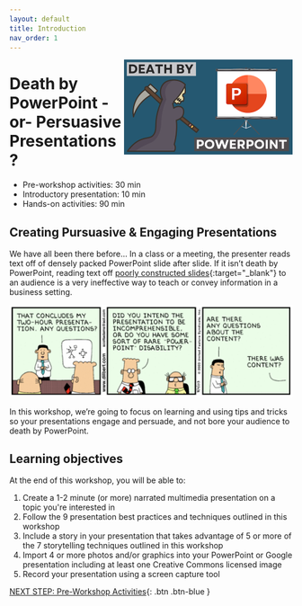 ```yaml
---
layout: default
title: Introduction 
nav_order: 1
---
```

<img src="images/death-by-powerpoint.png" style="float:right;width:300px;" alt="image description">

# Death by PowerPoint -or- Persuasive Presentations?

- Pre-workshop activities: 30 min 
- Introductory presentation: 10 min
- Hands-on activities: 90 min

## Creating Pursuasive & Engaging Presentations 

We have all been there before… In a class or a meeting, the presenter reads text off of densely packed PowerPoint slide after slide. If it isn’t death by PowerPoint, reading text off [poorly constructed slides](https://www.pcworld.idg.com.au/slideshow/366369/world-worst-powerpoint-presentations/){:target="_blank"} to an audience is a very ineffective way to teach or convey information in a business setting. 

<img src="images/power-point-disability.png" style="width:800px;" alt="Dilbert's Power Point disability cartoon">

In this workshop, we’re going to focus on learning and using tips and tricks so your presentations engage and persuade, and not bore your audience to death by PowerPoint.

## Learning objectives

At the end of this workshop, you will be able to:

1. Create a 1-2 minute (or more) narrated multimedia presentation on a topic you're interested in
2. Follow the 9 presentation best practices and techniques outlined in this workshop
3. Include a story in your presentation that takes advantage of 5 or more of the 7 storytelling techniques outlined in this workshop
4. Import 4 or more photos and/or graphics into your PowerPoint or Google presentation including at least one Creative Commons licensed image
5. Record your presentation using a screen capture tool
 
[NEXT STEP: Pre-Workshop Activities](pre-workshop.html){: .btn .btn-blue }
